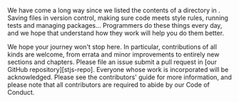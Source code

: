 ---
---

We have come a long way since we listed the contents of a directory in <xref key="systems-programming"></xref>.
Saving files in version control,
making sure code meets style rules,
running tests and managing packages…
Programmers do these things every day,
and we hope that understand how they work will help you do them better.

We hope your journey won't stop here.
In particular,
contributions of all kinds are welcome,
from errata and minor improvements to entirely new sections and chapters.
Please file an issue submit a pull request in
[our GitHub repository][stjs-repo].
Everyone whose work is incorporated will be acknowledged.
Please see <xref key="contributing">the contributors' guide</xref> for more information,
and please note that all contributors are required to abide by
our <xref key="conduct">Code of Conduct</xref>.
